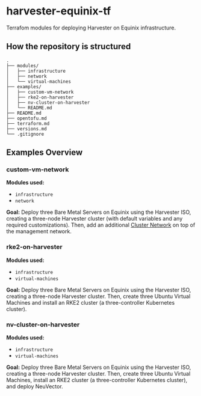 # harvester-equinix-tf

Terrafom modules for deploying Harvester on Equinix infrastructure.

## How the repository is structured

```
.
├── modules/
│   ├── infrastructure
│   ├── network
│   └── virtual-machines
├── examples/
│   ├── custom-vm-network
│   ├── rke2-on-harvester
│   ├── nv-cluster-on-harvester
│   └── README.md
├── README.md
├── opentofu.md
├── terraform.md
├── versions.md
└── .gitignore

```

## Examples Overview

### custom-vm-network

**Modules used:**
- `infrastructure`
- `network`

**Goal:** Deploy three Bare Metal Servers on Equinix using the Harvester ISO, creating a three-node Harvester cluster (with default variables and any required customizations). Then, add an additional [Cluster Network](https://docs.harvesterhci.io/v1.3/networking/index/) on top of the management network.

### rke2-on-harvester

**Modules used:**
- `infrastructure`
- `virtual-machines`

**Goal:** Deploy three Bare Metal Servers on Equinix using the Harvester ISO, creating a three-node Harvester cluster. Then, create three Ubuntu Virtual Machines and install an RKE2 cluster (a three-controller Kubernetes cluster).

### nv-cluster-on-harvester

**Modules used:**
- `infrastructure`
- `virtual-machines`

**Goal:** Deploy three Bare Metal Servers on Equinix using the Harvester ISO, creating a three-node Harvester cluster. Then, create three Ubuntu Virtual Machines, install an RKE2 cluster (a three-controller Kubernetes cluster), and deploy NeuVector.
